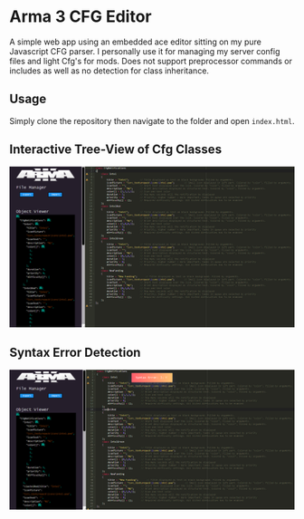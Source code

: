 # Arma 3 CFG Editor

A simple web app using an embedded ace editor sitting on my pure Javascript CFG parser. I personally use it for managing my server config files and light Cfg's for mods. Does not support preprocessor commands or includes as well as no detection for class inheritance.

## Usage
Simply clone the repository then navigate to the folder and open `index.html`.

## Interactive Tree-View of Cfg Classes
![](https://github.com/a3r0id/Arma-3-CFG-Editor/blob/main/img/Untitled.png?raw=true)


## Syntax Error Detection
![](https://github.com/a3r0id/Arma-3-CFG-Editor/blob/main/img/Untitled1.png?raw=true)
